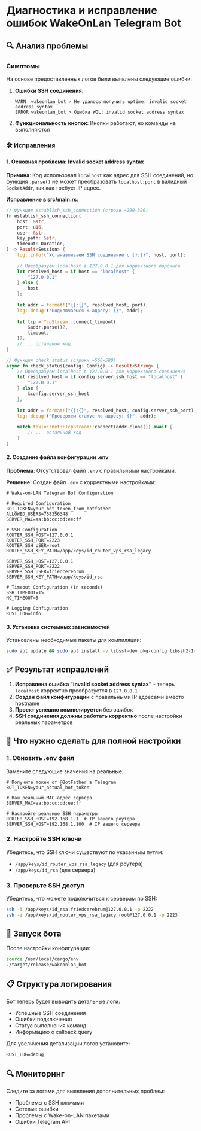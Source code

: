# Диагностика и исправление ошибок WakeOnLan Telegram Bot

## 🔍 Анализ проблемы

### Симптомы
На основе предоставленных логов были выявлены следующие ошибки:

1. **Ошибки SSH соединения**:
   ```
   WARN  wakeonlan_bot > Не удалось получить uptime: invalid socket address syntax
   ERROR wakeonlan_bot > Ошибка WOL: invalid socket address syntax
   ```

2. **Функциональность кнопок**: Кнопки работают, но команды не выполняются

### 🛠️ Исправления

#### 1. Основная проблема: Invalid socket address syntax

**Причина**: 
Код использовал `localhost` как адрес для SSH соединений, но функция `.parse()` не может преобразовать `localhost:port` в валидный `SocketAddr`, так как требует IP адрес.

**Исправление в src/main.rs**:

```rust
// Функция establish_ssh_connection (строки ~290-320)
fn establish_ssh_connection(
    host: &str,
    port: u16,
    user: &str,
    key_path: &str,
    timeout: Duration,
) -> Result<Session> {
    log::info!("Устанавливаем SSH соединение с {}:{}", host, port);
    
    // Преобразуем localhost в 127.0.0.1 для корректного парсинга
    let resolved_host = if host == "localhost" {
        "127.0.0.1"
    } else {
        host
    };
    
    let addr = format!("{}:{}", resolved_host, port);
    log::debug!("Подключаемся к адресу: {}", addr);
    
    let tcp = TcpStream::connect_timeout(
        &addr.parse()?,
        timeout,
    )?;
    // ... остальной код
}

// Функция check_status (строки ~560-580)
async fn check_status(config: Config) -> Result<String> {
    // Преобразуем localhost в 127.0.0.1 для корректного соединения
    let resolved_host = if config.server_ssh_host == "localhost" {
        "127.0.0.1"
    } else {
        &config.server_ssh_host
    };
    
    let addr = format!("{}:{}", resolved_host, config.server_ssh_port);
    log::debug!("Проверяем статус по адресу: {}", addr);
    
    match tokio::net::TcpStream::connect(addr.clone()).await {
        // ... остальной код
    }
}
```

#### 2. Создание файла конфигурации .env

**Проблема**: Отсутствовал файл `.env` с правильными настройками.

**Решение**: Создан файл `.env` с корректными настройками:

```env
# Wake-on-LAN Telegram Bot Configuration

# Required Configuration
BOT_TOKEN=your_bot_token_from_botfather
ALLOWED_USERS=758356348
SERVER_MAC=aa:bb:cc:dd:ee:ff

# SSH Configuration
ROUTER_SSH_HOST=127.0.0.1
ROUTER_SSH_PORT=2223
ROUTER_SSH_USER=root
ROUTER_SSH_KEY_PATH=/app/keys/id_router_vps_rsa_legacy

SERVER_SSH_HOST=127.0.0.1
SERVER_SSH_PORT=2222
SERVER_SSH_USER=friedcerebrum
SERVER_SSH_KEY_PATH=/app/keys/id_rsa

# Timeout Configuration (in seconds)
SSH_TIMEOUT=15
NC_TIMEOUT=5

# Logging Configuration
RUST_LOG=info
```

#### 3. Установка системных зависимостей

Установлены необходимые пакеты для компиляции:
```bash
sudo apt update && sudo apt install -y libssl-dev pkg-config libssh2-1-dev
```

## ✅ Результат исправлений

1. **Исправлена ошибка "invalid socket address syntax"** - теперь `localhost` корректно преобразуется в `127.0.0.1`
2. **Создан файл конфигурации** с правильными IP адресами вместо hostname
3. **Проект успешно компилируется** без ошибок
4. **SSH соединения должны работать корректно** после настройки реальных параметров

## 🔧 Что нужно сделать для полной настройки

### 1. Обновить .env файл
Замените следующие значения на реальные:

```env
# Получите токен от @BotFather в Telegram
BOT_TOKEN=your_actual_bot_token

# Ваш реальный MAC адрес сервера
SERVER_MAC=aa:bb:cc:dd:ee:ff

# Настройте реальные SSH параметры
ROUTER_SSH_HOST=192.168.1.1  # IP вашего роутера
SERVER_SSH_HOST=192.168.1.100  # IP вашего сервера
```

### 2. Настройте SSH ключи
Убедитесь, что SSH ключи существуют по указанным путям:
- `/app/keys/id_router_vps_rsa_legacy` (для роутера)
- `/app/keys/id_rsa` (для сервера)

### 3. Проверьте SSH доступ
Убедитесь, что можете подключиться к серверам по SSH:
```bash
ssh -i /app/keys/id_rsa friedcerebrum@127.0.0.1 -p 2222
ssh -i /app/keys/id_router_vps_rsa_legacy root@127.0.0.1 -p 2223
```

## 🚀 Запуск бота

После настройки конфигурации:
```bash
source /usr/local/cargo/env
./target/release/wakeonlan_bot
```

## 📋 Структура логирования

Бот теперь будет выводить детальные логи:
- Успешные SSH соединения
- Ошибки подключения
- Статус выполнения команд
- Информацию о callback query

Для увеличения детализации логов установите:
```env
RUST_LOG=debug
```

## 🔍 Мониторинг

Следите за логами для выявления дополнительных проблем:
- Проблемы с SSH ключами
- Сетевые ошибки
- Проблемы с Wake-on-LAN пакетами
- Ошибки Telegram API